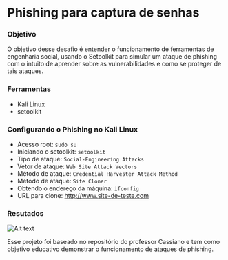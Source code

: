 # Phishing para captura de senhas

### Objetivo
O objetivo desse desafio é entender o funcionamento de ferramentas de engenharia social, usando o Setoolkit para simular um ataque de phishing com o intuito de aprender sobre as vulnerabilidades e como se proteger de tais ataques.

### Ferramentas

- Kali Linux
- setoolkit

### Configurando o Phishing no Kali Linux

- Acesso root: ``` sudo su ```
- Iniciando o setoolkit: ``` setoolkit ```
- Tipo de ataque: ``` Social-Engineering Attacks ```
- Vetor de ataque: ``` Web Site Attack Vectors ```
- Método de ataque: ```Credential Harvester Attack Method ```
- Método de ataque: ``` Site Cloner ```
- Obtendo o endereço da máquina: ``` ifconfig ```
- URL para clone: http://www.site-de-teste.com

### Resutados

![Alt text](./passwd.png "Optional title")

Esse projeto foi baseado no repositório do professor Cassiano e tem como objetivo educativo demonstrar o funcionamento de ataques de phishing.
